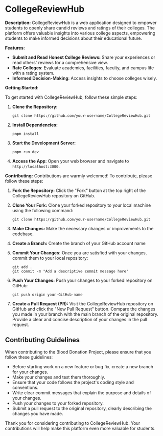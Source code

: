 # CollegeReviewHub

**Description:**
CollegeReviewHub is a web application designed to empower students to openly share candid reviews and ratings of their colleges. The platform offers valuable insights into various college aspects, empowering students to make informed decisions about their educational future.

**Features:**
- **Submit and Read Honest College Reviews:** Share your experiences or read others' reviews for a comprehensive view.
- **Rate Colleges:** Evaluate academics, facilities, faculty, and campus life with a rating system.
- **Informed Decision-Making:** Access insights to choose colleges wisely.

**Getting Started:**

To get started with CollegeReviewHub, follow these simple steps:

1. **Clone the Repository:** 
   ```shell
   git clone https://github.com/your-username/CollegeReviewHub.git
   ```

2. **Install Dependencies:** 
   ```shell
   pnpm install
   ```

3. **Start the Development Server:** 
   ```shell
   pnpm run dev
   ```

4. **Access the App:** 
   Open your web browser and navigate to `http://localhost:3000`.

**Contributing:**
Contributions are warmly welcomed! To contribute, please follow these steps:

1. **Fork the Repository:** Click the "Fork" button at the top right of the CollegeReviewHub repository on GitHub.

2. **Clone Your Fork:** Clone your forked repository to your local machine using the following command:
   ```shell
   git clone https://github.com/your-username/CollegeReviewHub.git
   ```

3. **Make Changes:** Make the necessary changes or improvements to the codebase.

4. **Create a Branch:** Create the branch of your GitHub account name

5. **Commit Your Changes:** Once you are satisfied with your changes, commit them to your local repository:
   ```shell
   git add .
   git commit -m "Add a descriptive commit message here"
   ```

6. **Push Your Changes:** Push your changes to your forked repository on GitHub:
   ```shell
   git push origin your-GitHub-name
   ```

7. **Create a Pull Request (PR):** Visit the CollegeReviewHub repository on GitHub and click the "New Pull Request" button. Compare the changes you made in your branch with the main branch of the original repository. Provide a clear and concise description of your changes in the pull request.


## Contributing Guidelines
When contributing to the Blood Donation Project, please ensure that you follow these guidelines:
- Before starting work on a new feature or bug fix, create a new branch for your changes.
- Make your changes and test them thoroughly.
- Ensure that your code follows the project's coding style and conventions.
- Write clear commit messages that explain the purpose and details of your changes.
- Push your changes to your forked repository.
- Submit a pull request to the original repository, clearly describing the changes you have made.

Thank you for considering contributing to CollegeReviewHub. Your contributions will help make this platform even more valuable for students.
```
